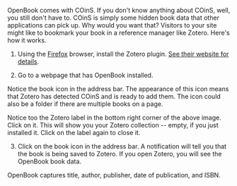 OpenBook comes with COinS. If you don't know anything about COinS, well, you still don't have to. COinS is simply some hidden book data that other applications can pick up. Why would you want that? Visitors to your site might like to bookmark your book in a reference manager like Zotero. Here's how it works.

1. Using the <a href='http://ca.firefox.yahoo.com/ydownload'>Firefox</a> browser, install the Zotero plugin. <a href='http://www.Zotero.org/'>See their website for details</a>.

2. Go to a webpage that has OpenBook installed.

Notice the book icon in the address bar. The appearance of this icon means that Zotero has detected COinS and is ready to add them. The icon could also be a folder if there are multiple books on a page.

Notice too the Zotero label in the bottom right corner of the above image. Click on it. This will show you your Zotero collection -- empty, if you just installed it. Click on the label again to close it.

3. Click on the book icon in the address bar. A notification will tell you that the book is being saved to Zotero. If you open Zotero, you will see the OpenBook book data.

OpenBook captures title, author, publisher, date of publication, and ISBN.